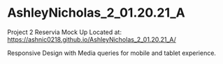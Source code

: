 # AshleyNicholas_2_01.20.21_A
Project 2
Reservia Mock Up
Located at:
https://ashnic0218.github.io/AshleyNicholas_2_01.20.21_A/

Responsive Design with Media queries for mobile and tablet experience.